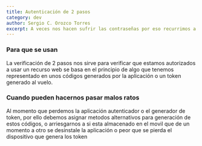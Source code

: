 ```yaml
---
title: Autenticación de 2 pasos
category: dev
author: Sergio C. Orozco Torres
excerpt: A veces nos hacen sufrir las contraseñas por eso recurrimos a algo que tenemos
---
```


### Para que se usan

La verificación de 2 pasos nos sirve para verificar que estamos autorizados a usar un recurso web 
se basa en el principio de algo que tenemos representado en unos códigos generados por la aplicación o un token generado al vuelo.
<!-- more -->
### Cuando pueden hacernos pasar malos ratos

Al momento que perdemos la aplicación autenticador o el generador de token,
por ello debemos asignar metodos alternativos para generación de estos códigos,
o arriesgarnos a si esta almacenado en el movil que de un momento a otro se desinstale la aplicación
o peor que se pierda el dispositivo que genera los token